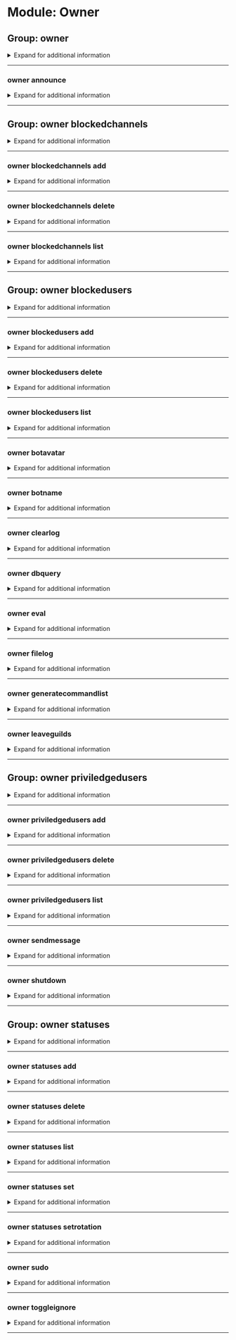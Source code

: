 # Module: Owner

## Group: owner
<details><summary markdown='span'>Expand for additional information</summary><p>

*Hidden.*

*Owner-only bot administration commands.*

**Aliases:**
`admin, o`

</p></details>

---

### owner announce
<details><summary markdown='span'>Expand for additional information</summary><p>

*Send a message to all guilds the bot is in.*

**Owner-only.**

**Aliases:**
`a, ann`

**Arguments:**

`[string...]` : *Message to send.*

**Examples:**

```
!owner announce SPAM SPAM
```
</p></details>

---

## Group: owner blockedchannels
<details><summary markdown='span'>Expand for additional information</summary><p>

*Manipulate blocked channels. Bot will not listen for commands in blocked channels or react (either with text or emoji) to messages inside.*

**Aliases:**
`bc, blockedc, blockchannel, bchannels, bchannel, bchn`

**Overload 2:**

`[channel...]` : *Users to block.*

**Overload 1:**

`[string]` : *Reason (max 60 chars).*

`[channel...]` : *Users to block.*

**Overload 0:**

`[channel]` : *Users to block.*

`[string...]` : *Reason (max 60 chars).*

</p></details>

---

### owner blockedchannels add
<details><summary markdown='span'>Expand for additional information</summary><p>

*Add channel to blocked channels list.*

**Aliases:**
`+, a`

**Overload 2:**

`[channel...]` : *Channels to block.*

**Overload 1:**

`[string]` : *Reason (max 60 chars).*

`[channel...]` : *Channels to block.*

**Overload 0:**

`[channel]` : *Channel to block.*

`[string...]` : *Reason (max 60 chars).*

**Examples:**

```
!owner blockedchannels add #channel
!owner blockedchannels add #channel Some reason for blocking
!owner blockedchannels add 123123123123123
!owner blockedchannels add #channel 123123123123123
!owner blockedchannels add "This is some reason" #channel 123123123123123
```
</p></details>

---

### owner blockedchannels delete
<details><summary markdown='span'>Expand for additional information</summary><p>

*Remove channel from blocked channels list..*

**Aliases:**
`-, remove, rm, del`

**Arguments:**

`[channel...]` : *Channels to unblock.*

**Examples:**

```
!owner blockedchannels remove #channel
!owner blockedchannels remove 123123123123123
!owner blockedchannels remove @Someone 123123123123123
```
</p></details>

---

### owner blockedchannels list
<details><summary markdown='span'>Expand for additional information</summary><p>

*List all blocked channels.*

**Aliases:**
`ls`

**Examples:**

```
!owner blockedchannels list
```
</p></details>

---

## Group: owner blockedusers
<details><summary markdown='span'>Expand for additional information</summary><p>

*Manipulate blocked users. Bot will not allow blocked users to invoke commands and will not react (either with text or emoji) to their messages.*

**Aliases:**
`bu, blockedu, blockuser, busers, buser, busr`

**Overload 2:**

`[user...]` : *Users to block.*

**Overload 1:**

`[string]` : *Reason (max 60 chars).*

`[user...]` : *Users to block.*

**Overload 0:**

`[user]` : *Users to block.*

`[string...]` : *Reason (max 60 chars).*

</p></details>

---

### owner blockedusers add
<details><summary markdown='span'>Expand for additional information</summary><p>

*Add users to blocked users list.*

**Aliases:**
`+, a`

**Overload 2:**

`[user...]` : *Users to block.*

**Overload 1:**

`[string]` : *Reason (max 60 chars).*

`[user...]` : *Users to block.*

**Overload 0:**

`[user]` : *Users to block.*

`[string...]` : *Reason (max 60 chars).*

**Examples:**

```
!owner blockedusers add @Someone
!owner blockedusers add @Someone Troublemaker and spammer
!owner blockedusers add 123123123123123
!owner blockedusers add @Someone 123123123123123
!owner blockedusers add "This is some reason" @Someone 123123123123123
```
</p></details>

---

### owner blockedusers delete
<details><summary markdown='span'>Expand for additional information</summary><p>

*Remove users from blocked users list..*

**Aliases:**
`-, remove, rm, del`

**Arguments:**

`[user...]` : *Users to unblock.*

**Examples:**

```
!owner blockedusers remove @Someone
!owner blockedusers remove 123123123123123
!owner blockedusers remove @Someone 123123123123123
```
</p></details>

---

### owner blockedusers list
<details><summary markdown='span'>Expand for additional information</summary><p>

*List all blocked users.*

**Aliases:**
`ls`

**Examples:**

```
!owner blockedusers list
```
</p></details>

---

### owner botavatar
<details><summary markdown='span'>Expand for additional information</summary><p>

*Set bot avatar.*

**Owner-only.**

**Aliases:**
`setbotavatar, setavatar`

**Arguments:**

`[Uri]` : *URL.*

**Examples:**

```
!owner botavatar http://someimage.png
```
</p></details>

---

### owner botname
<details><summary markdown='span'>Expand for additional information</summary><p>

*Set bot name.*

**Owner-only.**

**Aliases:**
`setbotname, setname`

**Arguments:**

`[string...]` : *New name.*

**Examples:**

```
!owner setname TheBotfather
```
</p></details>

---

### owner clearlog
<details><summary markdown='span'>Expand for additional information</summary><p>

*Clear application logs.*

**Owner-only.**

**Aliases:**
`clearlogs, deletelogs, deletelog`

**Examples:**

```
!owner clearlog
```
</p></details>

---

### owner dbquery
<details><summary markdown='span'>Expand for additional information</summary><p>

*Execute SQL query on the bot database.*

**Owner-only.**

**Aliases:**
`sql, dbq, q`

**Arguments:**

`[string...]` : *SQL Query.*

**Examples:**

```
!owner dbquery SELECT * FROM gf.msgcount;
```
</p></details>

---

### owner eval
<details><summary markdown='span'>Expand for additional information</summary><p>

*Evaluates a snippet of C# code, in context. Surround the code in the code block.*

**Owner-only.**

**Aliases:**
`compile, run, e, c, r`

**Arguments:**

`[string...]` : *Code to evaluate.*

**Examples:**

```
!owner eval ```await Context.RespondAsync("Hello!");```
```
</p></details>

---

### owner filelog
<details><summary markdown='span'>Expand for additional information</summary><p>

*Toggle writing to log file.*

**Owner-only.**

**Aliases:**
`setfl, fl, setfilelog`

**Arguments:**

(optional) `[boolean]` : *True/False* (def: `True`)

**Examples:**

```
!owner filelog yes
!owner filelog false
```
</p></details>

---

### owner generatecommandlist
<details><summary markdown='span'>Expand for additional information</summary><p>

*Generates a markdown command-list. You can also provide a folder for the output.*

**Owner-only.**

**Aliases:**
`cmdlist, gencmdlist, gencmds, gencmdslist`

**Arguments:**

(optional) `[string...]` : *File path.* (def: `None`)

**Examples:**

```
!owner generatecommandlist
!owner generatecommandlist Temp/blabla.md
```
</p></details>

---

### owner leaveguilds
<details><summary markdown='span'>Expand for additional information</summary><p>

*Leaves the given guilds.*

**Owner-only.**

**Aliases:**
`leave, gtfo`

**Arguments:**

`[unsigned long...]` : *Guild ID list.*

**Examples:**

```
!owner leave 337570344149975050
!owner leave 337570344149975050 201315884709576708
```
</p></details>

---

## Group: owner priviledgedusers
<details><summary markdown='span'>Expand for additional information</summary><p>

*Manipulate priviledged users. Priviledged users can invoke commands marked with RequirePriviledgedUsers permission.*

**Owner-only.**

**Aliases:**
`pu, privu, privuser, pusers, puser, pusr`

**Overload 0:**

`[user...]` : *Users to grant priviledge to.*

</p></details>

---

### owner priviledgedusers add
<details><summary markdown='span'>Expand for additional information</summary><p>

*Add users to priviledged users list.*

**Owner-only.**

**Aliases:**
`+, a`

**Arguments:**

`[user...]` : *Users to grant priviledge to.*

**Examples:**

```
!owner priviledgedusers add @Someone
!owner priviledgedusers add @Someone @SomeoneElse
```
</p></details>

---

### owner priviledgedusers delete
<details><summary markdown='span'>Expand for additional information</summary><p>

*Remove users from priviledged users list..*

**Owner-only.**

**Aliases:**
`-, remove, rm, del`

**Arguments:**

`[user...]` : *Users to revoke priviledges from.*

**Examples:**

```
!owner priviledgedusers remove @Someone
!owner priviledgedusers remove 123123123123123
!owner priviledgedusers remove @Someone 123123123123123
```
</p></details>

---

### owner priviledgedusers list
<details><summary markdown='span'>Expand for additional information</summary><p>

*List all priviledged users.*

**Owner-only.**

**Aliases:**
`ls`

**Examples:**

```
!owner priviledgedusers list
```
</p></details>

---

### owner sendmessage
<details><summary markdown='span'>Expand for additional information</summary><p>

*Sends a message to a user or channel.*

**Aliases:**
`send, s`

**Arguments:**

`[string]` : *u/c (for user or channel.)*

`[unsigned long]` : *User/Channel ID.*

`[string...]` : *Message.*

**Examples:**

```
!owner send u 303463460233150464 Hi to user!
!owner send c 120233460278590414 Hi to channel!
```
</p></details>

---

### owner shutdown
<details><summary markdown='span'>Expand for additional information</summary><p>

*Triggers the dying in the vineyard scene (power off the bot).*

**Aliases:**
`disable, poweroff, exit, quit`

**Overload 1:**

`[time span]` : *Time until shutdown.*

**Examples:**

```
!owner shutdown
```
</p></details>

---

## Group: owner statuses
<details><summary markdown='span'>Expand for additional information</summary><p>

*Bot status manipulation. If invoked without command, either lists or adds status depending if argument is given.*

**Owner-only.**

**Aliases:**
`status, botstatus, activity, activities`

**Overload 0:**

`[ActivityType]` : *Activity type (Playing/Watching/Streaming/ListeningTo).*

`[string...]` : *Status.*

</p></details>

---

### owner statuses add
<details><summary markdown='span'>Expand for additional information</summary><p>

*Add a status to running status queue.*

**Owner-only.**

**Aliases:**
`+, a`

**Arguments:**

`[ActivityType]` : *Activity type (Playing/Watching/Streaming/ListeningTo).*

`[string...]` : *Status.*

**Examples:**

```
!owner status add Playing CS:GO
!owner status add Streaming on Twitch
```
</p></details>

---

### owner statuses delete
<details><summary markdown='span'>Expand for additional information</summary><p>

*Remove status from running queue.*

**Owner-only.**

**Aliases:**
`-, remove, rm, del`

**Arguments:**

`[int]` : *Status ID.*

**Examples:**

```
!owner status delete 1
```
</p></details>

---

### owner statuses list
<details><summary markdown='span'>Expand for additional information</summary><p>

*List all bot statuses.*

**Owner-only.**

**Aliases:**
`ls`

**Examples:**

```
!owner status list
```
</p></details>

---

### owner statuses set
<details><summary markdown='span'>Expand for additional information</summary><p>

*Set status to given string or status with given index in database. This sets rotation to false.*

**Owner-only.**

**Aliases:**
`s`

**Overload 1:**

`[ActivityType]` : *Activity type (Playing/Watching/Streaming/ListeningTo).*

`[string...]` : *Status.*

**Overload 0:**

`[int]` : *Status ID.*

**Examples:**

```
!owner status set Playing with fire
!owner status set 5
```
</p></details>

---

### owner statuses setrotation
<details><summary markdown='span'>Expand for additional information</summary><p>

*Set automatic rotation of bot statuses.*

**Owner-only.**

**Aliases:**
`sr, setr`

**Arguments:**

(optional) `[boolean]` : *True/False* (def: `True`)

**Examples:**

```
!owner status setrotation
!owner status setrotation false
```
</p></details>

---

### owner sudo
<details><summary markdown='span'>Expand for additional information</summary><p>

*Executes a command as another user.*

**Aliases:**
`execas, as`

**Arguments:**

`[member]` : *Member to execute as.*

`[string...]` : *Command text to execute.*

**Examples:**

```
!owner sudo @Someone !rate
```
</p></details>

---

### owner toggleignore
<details><summary markdown='span'>Expand for additional information</summary><p>

*Toggle bot's reaction to commands.*

**Aliases:**
`ti`

**Examples:**

```
!owner toggleignore
```
</p></details>

---

